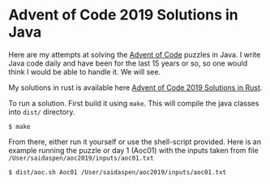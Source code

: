# Advent of Code 2019 Solutions in Java
Here are my attempts at solving the [Advent of Code](https://adventofcode.com/) puzzles in Java. 
I write Java code daily and have been for the last 15 years or so, so one would think I would be able to handle it. We will see.

My solutions in rust is available here [Advent of Code 2019 Solutions in Rust](https://github.com/saidaspen/aoc2019_rust).

To run a solution. 
First build it using ```make```. This will compile the java classes into ```dist/``` directory.
```
$ make
```

From there, either run it yourself or use the shell-script provided. Here is an example running the puzzle or day 1 (Aoc01)
with the inputs taken from file ```/User/saidaspen/aoc2019/inputs/aoc01.txt```

```
$ dist/aoc.sh Aoc01 /User/saidaspen/aoc2019/inputs/aoc01.txt
```
